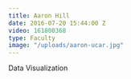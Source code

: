 ```yaml
---
title: Aaron Hill
date: 2016-07-20 15:44:00 Z
video: 161800368
type: Faculty
image: "/uploads/aaron-ucar.jpg"
---
```


Data Visualization
